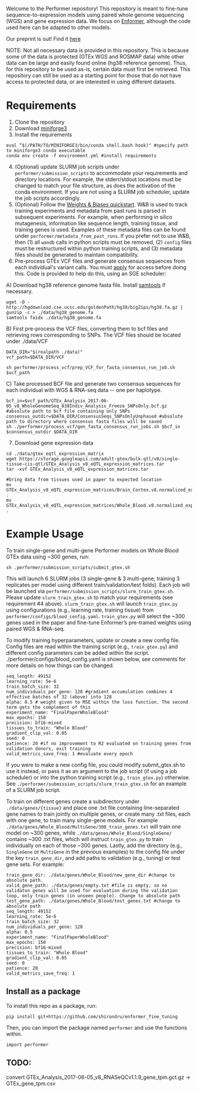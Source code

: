 Welcome to the Performer repository! This repository is meant to fine-tune sequence-to-expression models using paired whole genome sequencing (WGS) and gene expression data. We focus on [Enformer](https://www.nature.com/articles/s41592-021-01252-x), although the code used here can be adapted to other models.

Our preprint is out! Find it [here](https://www.biorxiv.org/content/10.1101/2024.07.27.605449v1)

NOTE: Not all necessary data is provided in this repository. This is because some of the data is protected (GTEx WGS and ROSMAP data) while other data can be large and easily found online (hg38 reference genome). Thus, for this repository to be used as-is, certain data must first be retrieved. This repository can still be used as a starting point for those that do not have access to protected data, or are interested in using different datasets.

# Requirements
1. Clone the repository
2. Download [miniforge3](https://github.com/conda-forge/miniforge)
3. Install the requirements
```
eval “$(/PATH/TO/MINIFORGE3/bin/conda shell.bash hook)" #specify path to miniforge3 conda executable
conda env create -f environment.yml #install requirements
```
4. (Optional) update SLURM job scripts under `performer/submission_scripts` to accommodate your requirements and directory locations. For example, the stderr/stdout locations must be changed to match your file structure, as does the activation of the conda environment. If you are not using a SLURM job scheduler, update the job scripts accordingly.
5. (Optional) Follow the [Weights & Biases quickstart](https://docs.wandb.ai/quickstart). W&B is used to track training experiments and metadata from past runs is parsed in subsequent experiments. For example, when performing in silico mutagenesis, information like sequence length, training tissue, and training genes is used. Examples of these metadata files can be found under `performer/metadata_from_past_runs`. If you prefer not to use W&B, then (1) all `wandb` calls in python scripts must be removed, (2) `config` files must be restructured within python training scripts, and (3) metadata files should be generated to maintain compatibility.
6. Pre-process GTEx VCF files and generate consensus sequences from each individual's variant calls. You must [apply](https://gtexportal.org/home/protectedDataAccess) for access before doing this. Code is provided to help do this, using an SGE scheduler:
   
A) Download hg38 reference genome fasta file. Install [samtools](http://www.htslib.org/) if necessary.
```
wget -O - http://hgdownload.cse.ucsc.edu/goldenPath/hg38/bigZips/hg38.fa.gz | gunzip -c > ./data/hg38_genome.fa
samtools faidx ./data/hg38_genome.fa
```
B) First pre-process the VCF files, converting them to bcf files and retrieving rows corresponding to SNPs. The VCF files should be located under ./data/VCF
```
DATA_DIR="$(realpath ./data)"
vcf_path=$DATA_DIR/VCF

sh performer/process_vcf/prep_VCF_for_fasta_consensus_run_job.sh $vcf_path
```
C) Take processed BCF file and generate two consensus sequences for each individual with WGS & RNA-seq data -- one per haplotype.
```
bcf_in=$vcf_path/GTEx_Analysis_2017-06-05_v8_WholeGenomeSeq_838Indiv_Analysis_Freeze_SNPsOnly.bcf.gz #absolute path to bcf file containing only SNPs
consensus_outdir=$DATA_DIR/ConsensusSeqs_SNPsOnlyUnphased #absolute path to directory where consensus fasta files will be saved
sh ./performer/process_vcf/gen_fasta_consensus_run_jobs.sh $bcf_in $consensus_outdir $DATA_DIR
```
7. Download gene expression data
```
cd ./data/gtex_eqtl_expression_matrix
wget https://storage.googleapis.com/adult-gtex/bulk-qtl/v8/single-tissue-cis-qtl/GTEx_Analysis_v8_eQTL_expression_matrices.tar
tar -xvf GTEx_Analysis_v8_eQTL_expression_matrices.tar

#bring data from tissues used in paper to expected location
mv GTEx_Analysis_v8_eQTL_expression_matrices/Brain_Cortex.v8.normalized_expression.bed.gz .
mv GTEx_Analysis_v8_eQTL_expression_matrices/Whole_Blood.v8.normalized_expression.bed.gz .
```

# Example Usage
To train single-gene and multi-gene Performer models on Whole Blood GTEx data using ~300 genes, run:
```
sh .performer/submission_scripts/submit_gtex.sh
```
This will launch 6 SLURM jobs (3 single-gene & 3 multi-gene; training 3 replicates per model using different train/validation/test folds). Each job will be launched via `performer/submission_scripts/slurm_train_gtex.sh`. Please update `slurm_train_gtex.sh` to match your requirements (see requirement #4 above). `slurm_train_gtex.sh` will launch `train_gtex.py` using configurations (e.g., learning rate, training tissue) from `performer/configs/blood_config.yaml`. `train_gtex.py` will select the ~300 genes used in the paper and fine-tune Enformer’s pre-trained weights using paired WGS & RNA-seq.

To modify training hyperparameters, update or create a new config file. Config files are read within the training script (e.g., `train_gtex.py`) and different config parameters can be added within the script. ./performer/configs/blood_config.yaml is shown below, see comments for more details on how things can be changed.
```
seq_length: 49152 
learning_rate: 5e-6
train_batch_size: 32
num_individuals_per_gene: 128 #gradient accumulation combines 4 effective batches of 32 (above) into 128
alpha: 0.5 # weight given to MSE within the loss function. The second term gets the complement of this
experiment_name: "FinalPaperWholeBlood"
max_epochs: 150
precision: bf16-mixed
tissues_to_train: "Whole Blood"
gradient_clip_val: 0.05
seed: 0
patience: 20 #if no improvement to R2 evaluated on training genes from validation donors, exit training
valid_metrics_save_freq: 1 #evaluate every epoch
```
If you were to make a new config file, you could modify submit_gtex.sh to use it instead, or pass it as an argument to the job script (if using a job scheduler) or into the python training script (e.g., `train_gtex.py`) otherwise. See `./performer/submission_scripts/slurm_train_gtex.sh` for an example of a SLURM job script. 


To train on different genes create a subdirectory under `./data/genes/{tissue}` and place one .txt file containing line-separated gene names to train jointly on multiple genes, or create many .txt files, each with one gene, to train many single-gene models. For example `./data/genes/Whole_Blood/MultiGene/300_train_genes.txt` will train one model on ~300 genes, while `./data/genes/Whole_Blood/SingleGene/` contains ~300 .txt files, which will instruct `train_gtex.py` to train individually on each of those ~300 genes. Lastly, add the directory (e.g., `SingleGene` or `MultiGene` in the previous examples) to the config file under the key `train_gene_dir`, and add paths to validation (e.g., tuning) or test gene sets. For example:
```
train_gene_dir: ./data/genes/Whole_Blood/new_gene_dir #change to absolute path. 
valid_gene_path: ./data/genes/empty.txt #file is empty, so no validaton genes will be used for evaluation during the validation loop, only train genes (in unseen people). Change to absolute path
test_gene_path: ./data/genes/Whole_Blood/test_genes.txt #change to absolute path
seq_length: 49152
learning_rate: 5e-6
train_batch_size: 32
num_individuals_per_gene: 128
alpha: 0.5
experiment_name: "FinalPaperWholeBlood"
max_epochs: 150
precision: bf16-mixed
tissues_to_train: "Whole Blood"
gradient_clip_val: 0.05
seed: 0
patience: 20
valid_metrics_save_freq: 1
```

## Install as a package
To install this repo as a package, run:
```
pip install git+https://github.com/shirondru/enformer_fine_tuning
```

Then, you can import the package named `performer` and use the functions within.
```
import performer
```

## TODO:
convert GTEx_Analysis_2017-06-05_v8_RNASeQCv1.1.9_gene_tpm.gct.gz -> GTEx_gene_tpm.csv
